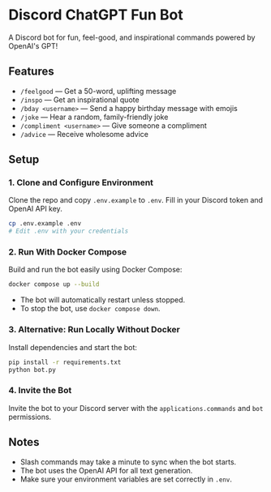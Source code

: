 # Discord ChatGPT Fun Bot

A Discord bot for fun, feel-good, and inspirational commands powered by OpenAI's GPT!

## Features

- `/feelgood` — Get a 50-word, uplifting message
- `/inspo` — Get an inspirational quote
- `/bday <username>` — Send a happy birthday message with emojis
- `/joke` — Hear a random, family-friendly joke
- `/compliment <username>` — Give someone a compliment
- `/advice` — Receive wholesome advice

## Setup

### 1. Clone and Configure Environment

Clone the repo and copy `.env.example` to `.env`. Fill in your Discord token and OpenAI API key.

```sh
cp .env.example .env
# Edit .env with your credentials
```

### 2. Run With Docker Compose

Build and run the bot easily using Docker Compose:

```sh
docker compose up --build
```

- The bot will automatically restart unless stopped.
- To stop the bot, use `docker compose down`.

### 3. Alternative: Run Locally Without Docker

Install dependencies and start the bot:

```sh
pip install -r requirements.txt
python bot.py
```

### 4. Invite the Bot

Invite the bot to your Discord server with the `applications.commands` and `bot` permissions.

## Notes

- Slash commands may take a minute to sync when the bot starts.
- The bot uses the OpenAI API for all text generation.
- Make sure your environment variables are set correctly in `.env`.